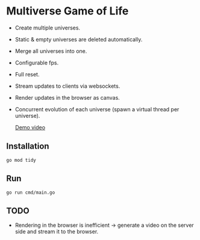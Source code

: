 # Multiverse Game of Life

- Create multiple universes.
- Static & empty universes are deleted automatically.
- Merge all universes into one.
- Configurable fps.
- Full reset.
- Stream updates to clients via websockets.
- Render updates in the browser as canvas.
- Concurrent evolution of each universe (spawn a virtual thread per universe).

  [Demo video](https://raw.githubusercontent.com/ride90/game-of-life/master/static/demo.mp4)

## Installation
`go mod tidy`

## Run
`go run cmd/main.go`

## TODO
- Rendering in the browser is inefficient -> generate a video on the server side and stream it to the browser.
